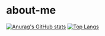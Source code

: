 # about-me

[![Anurag's GitHub stats](https://github-readme-stats.vercel.app/api?username=KristinaBelyakova&show_icons=true&theme=algolia)](https://github.com/KristinaBelyakova)
[![Top Langs](https://github-readme-stats.vercel.app/api/top-langs?username=anuraghazra)](https://github.com/KristinaBelyakova)
